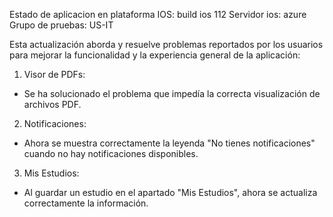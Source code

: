Estado de aplicacion en plataforma IOS:
build ios 112
Servidor ios: azure
Grupo de pruebas: US-IT

Esta actualización aborda y resuelve problemas reportados por los usuarios para mejorar la funcionalidad y la experiencia general de la aplicación:

1. Visor de PDFs:
- Se ha solucionado el problema que impedía la correcta visualización de archivos PDF.
2. Notificaciones:
- Ahora se muestra correctamente la leyenda "No tienes notificaciones" cuando no hay notificaciones disponibles.
3. Mis Estudios:
- Al guardar un estudio en el apartado "Mis Estudios", ahora se actualiza correctamente la información.